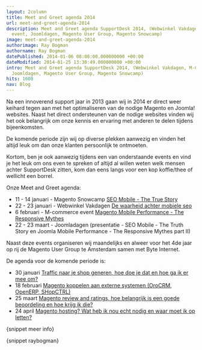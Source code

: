 ```yaml
---
layout: 2column
title: Meet and Greet agenda 2014
url: meet-and-greet-agenda-2014
description: Meet and Greet agenda SupportDesk 2014, (Webwinkel Vakdagen, M-Commerce
  event, Joomldagen, Magento User Group, Magento Snowcamp)
image: meet-and-greet-agenda-2014
authorimage: Ray Bogman
authorname: Ray Bogman
datePublished: 2014-01-06 08:08:00.000000000 +00:00
dateModified: 2014-01-25 13:30:49.000000000 +00:00
intro: Meet and Greet agenda SupportDesk 2014, (Webwinkel Vakdagen, M-Commerce event,
  Joomldagen, Magento User Group, Magento Snowcamp)
hits: 1608
nav: Blog
---
```

<p>Na een innoverend support jaar in 2013 gaan wij in 2014 er direct weer keihard tegen aan met het optimaliseren van de nodige Magento en Joomla! websites. Naast het direct ondersteunen van de nodige websites vinden wij het ook belangrijk om onze kennis en ervaring met anderen te delen tijdens bijeenkomsten.&nbsp;</p>
<p>De komende periode zijn wij op diverse plekken aanwezig en vinden het altijd leuk om dan onze klanten persoonlijk te ontmoeten.</p>
<p>Kortom, ben je ook aanwezig tijdens een van onderstaande events en vind je het leuk om ons even te spreken of altijd al willen weten welk mensen achter SupportDesk zitten, kom dan eens langs voor een kop koffie/thee of wellicht een borrel.</p>
<p>Onze Meet and Greet agenda:</p>
<ul class="check">
<li>11 - 14 januari - Magento Snowcamp <a href="http://www.developers-paradise.com/ray-bogman/" title="SEO Mobile - The Truth Story" target="_blank">SEO Mobile - The True Story</a></li>
<li>22 - 23 januari - Webwinkel Vakdagen <a href="http://www.webwinkelvakdagen.nl/nl/programma/de-waarheid-achter-mobiele-seo" title="De waarheid achter mobiele seo" target="_blank">De waarheid achter mobiele seo</a></li>
<li>6 februari - M-commerce event <a href="http://www.mcommerce-event.nl/programma" title="http://www.mcommerce-event.nl/programma" target="_blank">Magento Mobile Performance - The Responsive Mythes</a></li>
<li>22 - 23 maart - Joomladagen (presentatie - SEO Mobile - The Truth Story en Joomla Mobile Performance - The Responsive Mythes part II)</li>
</ul>
<p>Naast deze events organiseren wij maandelijks en alweer voor het 4de jaar op rij de Magento User Group te Amsterdam samen met Byte Internet.&nbsp;</p>
<p>De agenda voor de komende periode is:</p>
<ul class="check">
<li>30 januari&nbsp;<a href="http://www.meetup.com/Magento-user-Group-Amsterdam/events/156251682/" title="Traffic naar je shop generen, hoe doe je dat en hoe ga ik er mee om?" target="_blank">Traffic naar je shop generen, hoe doe je dat en hoe ga ik er mee om?</a></li>
<li>18 februari&nbsp;<a href="http://www.meetup.com/Magento-user-Group-Amsterdam/events/156251842/" title="Magento koppelen aan externe systemen (OroCRM, OpenERP, SHopCTRL)" target="_blank">Magento koppelen aan externe systemen (OroCRM, OpenERP, SHopCTRL)</a></li>
<li>25 maart&nbsp;<a href="http://www.meetup.com/Magento-user-Group-Amsterdam/events/156251932/" title="Magento review and ratings, hoe belangrijk is een goede beoordeling en hoe krijg ik die?" target="_blank">Magento review and ratings, hoe belangrijk is een goede beoordeling en hoe krijg ik die?</a></li>
<li>24 april&nbsp;<a href="http://www.meetup.com/Magento-user-Group-Amsterdam/events/156251962/" title="Magento hosting? Wat heb ik nou echt nodig en waar moet ik op letten?" target="_blank">Magento hosting? Wat heb ik nou echt nodig en waar moet ik op letten?</a></li>
</ul>

<p>{snippet meer info}</p>
<p>{snippet raybogman}</p>
